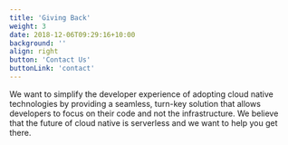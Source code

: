 ```yaml
---
title: 'Giving Back'
weight: 3
date: 2018-12-06T09:29:16+10:00
background: ''
align: right
button: 'Contact Us'
buttonLink: 'contact'
---
```


We want to simplify the developer experience of adopting cloud native technologies by providing a seamless, turn-key solution that allows developers to focus on their code and not the infrastructure. We believe that the future of cloud native is serverless and we want to help you get there.